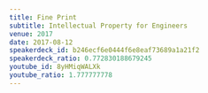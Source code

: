 ```yaml
---
title: Fine Print
subtitle: Intellectual Property for Engineers
venue: 2017
date: 2017-08-12
speakerdeck_id: b246ecf6e0444f6e8eaf73689a1a21f2
speakerdeck_ratio: 0.772830188679245
youtube_id: 8yHMiqWALXk
youtube_ratio: 1.777777778
---
```

